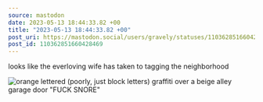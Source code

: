 ```yaml
---
source: mastodon
date: 2023-05-13 18:44:33.82 +00
title: "2023-05-13 18:44:33.82 +00"
post_uri: https://mastodon.social/users/gravely/statuses/110362851660428469
post_id: 110362851660428469
---
```

looks like the everloving wife has taken to tagging the neighborhood


![orange lettered (poorly, just block letters) graffiti over a beige alley garage door "FUCK SNORE"](/images/110362851072453409.jpeg)

